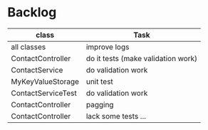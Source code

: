 # Backlog

| class | Task |
| --- | --- | 
| all classes | improve logs  |
| ContactController |  do it tests (make validation work) | 
| ContactService   |  do validation work |
| MyKeyValueStorage   |  unit test |
| ContactServiceTest   |  do validation work |
| ContactController   |  pagging |
| ContactController |  lack some tests ... |



